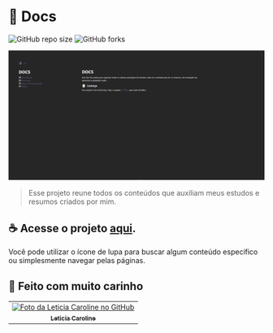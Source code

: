 # 📂 Docs

![GitHub repo size](https://img.shields.io/github/repo-size/levxyca/docs?style=for-the-badge)
![GitHub forks](https://img.shields.io/github/forks/levxyca/docs?style=for-the-badge)

<img src="./img/exemplo.png" alt="exemplo imagem">

> Esse projeto reune todos os conteúdos que auxiliam meus estudos e resumos criados por mim.

## ☕ Acesse o projeto [aqui](https://docs-levxyca.netlify.app/).

Você pode utilizar o ícone de lupa para buscar algum conteúdo específico ou simplesmente navegar pelas páginas.

## 🤝 Feito com muito carinho

<table>
  <tr>
    <td align="center">
      <a href="#">
        <img src="https://avatars.githubusercontent.com/u/19956731?v=4" width="100px;" alt="Foto da Leticia Caroline no GitHub"/><br>
        <sub>
          <b>Leticia Caroline</b>
        </sub>
      </a>
    </td>
  </tr>
</table>
